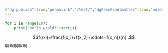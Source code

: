 ```yaml
---
{"dg-publish":true,"permalink":"/test/","dgPassFrontmatter":true,"noteIcon":"","created":"2024-07-01T19:15:52.286+08:00","updated":"2024-07-02T00:06:47.257+08:00"}
---
```


```python
for i in range(10):
	print("hello wrold!"+str(i))
```

$$f(\xi)=\frac{f(x_1)+f(x_2)+\cdots+f(x_n)}{n} .$$啊啊啊啊啊